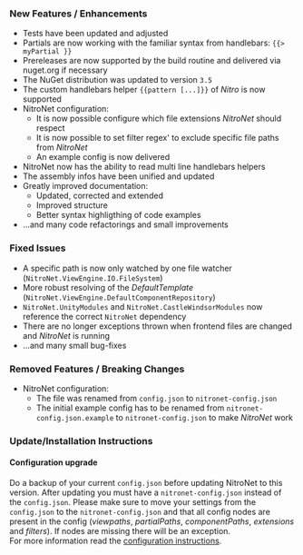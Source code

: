 ### New Features / Enhancements
- Tests have been updated and adjusted
- Partials are now working with the familiar syntax from handlebars: `{{> myPartial }}`
- Prereleases are now supported by the build routine and delivered via nuget.org if necessary
- The NuGet distribution was updated to version `3.5`
- The custom handlebars helper `{{pattern [...]}}` of *Nitro* is now supported
- NitroNet configuration:
	- It is now possible configure which file extensions *NitroNet* should respect
	- It is now possible to set filter regex' to exclude specific file paths from *NitroNet*
	- An example config is now delivered
- NitroNet now has the ability to read multi line handlebars helpers
- The assembly infos have been unified and updated
- Greatly improved documentation:
	- Updated, corrected and extended
	- Improved structure
	- Better syntax highligthing of code examples
- ...and many code refactorings and small improvements

### Fixed Issues
- A specific path is now only watched by one file watcher (`NitroNet.ViewEngine.IO.FileSystem`)
- More robust resolving of the *DefaultTemplate* (`NitroNet.ViewEngine.DefaultComponentRepository`)
- `NitroNet.UnityModules` and `NitroNet.CastleWindsorModules` now reference the correct `NitroNet` dependency
- There are no longer exceptions thrown when frontend files are changed and *NitroNet* is running
- ...and many small bug-fixes

### Removed Features / Breaking Changes
- NitroNet configuration:
	- The file was renamed from `config.json` to `nitronet-config.json`
	- The initial example config has to be renamed from `nitronet-config.json.example` to `nitronet-config.json` to make *NitroNet* work

### Update/Installation Instructions

#### Configuration upgrade
Do a backup of your current `config.json` before updating NitroNet to this version. After updating you must have a `nitronet-config.json` instead of the `config.json`. Please make sure to move your settings from the `config.json` to the `nitronet-config.json` and that all config nodes are present in the config (*viewpaths*, *partialPaths*, *componentPaths*, *extensions* and *filters*). If nodes are missing there will be an exception.  
For more information read the [configuration instructions](https://github.com/namics/NitroNet/blob/master/docs/configuration.md).